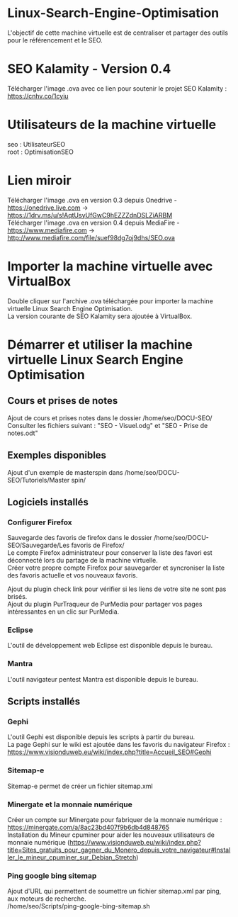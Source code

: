 # Linux-Search-Engine-Optimisation
L'objectif de cette machine virtuelle est de centraliser et partager des outils pour le référencement et le SEO.

# SEO Kalamity - Version 0.4
Télécharger l'image .ova avec ce lien pour soutenir le projet SEO Kalamity : https://cnhv.co/1cyiu

# Utilisateurs de la machine virtuelle
seo : UtilisateurSEO<br/>
root : OptimisationSEO

# Lien miroir
Télécharger l'image .ova en version 0.3 depuis Onedrive - https://onedrive.live.com -> https://1drv.ms/u/s!AqtUsyUfGwC9hEZZZdnDSLZiARBM<br/>
Télécharger l'image .ova en version 0.4 depuis MediaFire - https://www.mediafire.com -> http://www.mediafire.com/file/suef98dg7oj9dhs/SEO.ova

# Importer la machine virtuelle avec VirtualBox
Double cliquer sur l'archive .ova téléchargée pour importer la machine virtuelle Linux Search Engine Optimisation.<br/>
La version courante de SEO Kalamity sera ajoutée à VirtualBox.

# Démarrer et utiliser la machine virtuelle Linux Search Engine Optimisation
## Cours et prises de notes
Ajout de cours et prises notes dans le dossier /home/seo/DOCU-SEO/<br/>
Consulter les fichiers suivant : "SEO - Visuel.odg" et "SEO - Prise de notes.odt"

## Exemples disponibles
Ajout d'un exemple de masterspin dans /home/seo/DOCU-SEO/Tutoriels/Master spin/

## Logiciels installés
### Configurer Firefox
Sauvegarde des favoris de firefox dans le dossier /home/seo/DOCU-SEO/Sauvegarde/Les favoris de Firefox/<br/>
Le compte Firefox administrateur pour conserver la liste des favori est déconnecté lors du partage de la machine virtuelle.<br/>
Créer votre propre compte Firefox pour sauvegarder et syncroniser la liste des favoris actuelle et vos nouveaux favoris.

Ajout du plugin check link pour vérifier si les liens de votre site ne sont pas brisés.<br/>
Ajout du plugin PurTraqueur de PurMedia pour partager vos pages intéressantes en un clic sur PurMedia.
### Eclipse
L'outil de développement web Eclipse est disponible depuis le bureau.
### Mantra
L'outil navigateur pentest Mantra est disponible depuis le bureau.

## Scripts installés
### Gephi
L'outil Gephi est disponible depuis les scripts à partir du bureau.<br/>
La page Gephi sur le wiki est ajoutée dans les favoris du navigateur Firefox : https://www.visionduweb.eu/wiki/index.php?title=Accueil_SEO#Gephi
### Sitemap-e
Sitemap-e permet de créer un fichier sitemap.xml
### Minergate et la monnaie numérique
Créer un compte sur Minergate pour fabriquer de la monnaie numérique : https://minergate.com/a/8ac23bd407f9b6db4d848765<br/>
Installation du Mineur cpuminer pour aider les nouveaux utilisateurs de monnaie numérique (https://www.visionduweb.eu/wiki/index.php?title=Sites_gratuits_pour_gagner_du_Monero_depuis_votre_navigateur#Installer_le_mineur_cpuminer_sur_Debian_Stretch)
### Ping google bing sitemap
Ajout d'URL qui permettent de soumettre un fichier sitemap.xml par ping, aux moteurs de recherche.<br/>
/home/seo/Scripts/ping-google-bing-sitemap.sh
